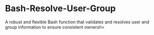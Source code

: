 # Bash-Resolve-User-Group
A robust and flexible Bash function that validates and resolves user and group information to ensure consistent ownersh>
